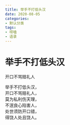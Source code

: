 ```yaml
---
title: 举手不打低头汉
date: 2020-08-05
categories:
- 默认分类
tags:
- 唠嗑
- 语录
---
```


# 举手不打低头汉
开口不骂赔礼人
<!-- more -->
举手不打低头汉，   
开口不骂赔礼人，  
莫为私利伤天理，  
不泯良心陷害人，  
处世须防开口错，  
得饶人处且饶人。 
